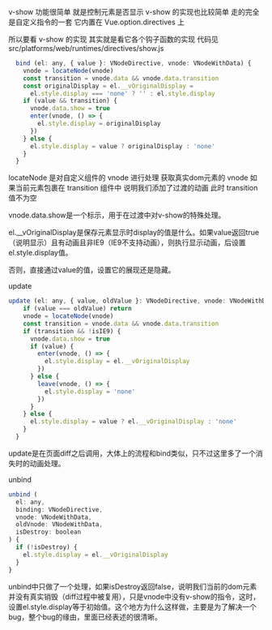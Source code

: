 v-show 功能很简单 就是控制元素是否显示 v-show 的实现也比较简单 走的完全是自定义指令的一套 它内置在 Vue.option.directives 上

所以要看 v-show 的实现 其实就是看它各个钩子函数的实现 代码见 src/platforms/web/runtimes/directives/show.js

```javascript
  bind (el: any, { value }: VNodeDirective, vnode: VNodeWithData) {
    vnode = locateNode(vnode)
    const transition = vnode.data && vnode.data.transition
    const originalDisplay = el.__vOriginalDisplay =
      el.style.display === 'none' ? '' : el.style.display
    if (value && transition) {
      vnode.data.show = true
      enter(vnode, () => {
        el.style.display = originalDisplay
      })
    } else {
      el.style.display = value ? originalDisplay : 'none'
    }
  }
  ```
  
locateNode 是对自定义组件的 vnode 进行处理 获取真实dom元素的 vnode 如果当前元素包裹在 transition 组件中 说明我们添加了过渡的动画 此时 transition 值不为空

vnode.data.show是一个标示，用于在过渡中对v-show的特殊处理。

el.__vOriginalDisplay是保存元素显示时display的值是什么。如果value返回true（说明显示）且有动画且非IE9（IE9不支持动画），则执行显示动画，后设置el.style.display值。

否则，直接通过value的值，设置它的展现还是隐藏。

update

```javascript
update (el: any, { value, oldValue }: VNodeDirective, vnode: VNodeWithData) {
    if (value === oldValue) return
    vnode = locateNode(vnode)
    const transition = vnode.data && vnode.data.transition
    if (transition && !isIE9) {
      vnode.data.show = true
      if (value) {
        enter(vnode, () => {
          el.style.display = el.__vOriginalDisplay
        })
      } else {
        leave(vnode, () => {
          el.style.display = 'none'
        })
      }
    } else {
      el.style.display = value ? el.__vOriginalDisplay : 'none'
    }
  }
```

update是在页面diff之后调用，大体上的流程和bind类似，只不过这里多了一个消失时的动画处理。

unbind

```javascript
unbind (
  el: any,
  binding: VNodeDirective,
  vnode: VNodeWithData,
  oldVnode: VNodeWithData,
  isDestroy: boolean
) {
  if (!isDestroy) {
    el.style.display = el.__vOriginalDisplay
  }
}
```

unbind中只做了一个处理，如果isDestroy返回false，说明我们当前的dom元素并没有真实销毁（diff过程中被复用），只是vnode中没有v-show的指令，这时，设置el.style.display等于初始值。这个地方为什么这样做，主要是为了解决一个bug，整个bug的缘由，里面已经表述的很清晰。